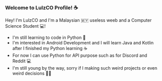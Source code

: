 ### Welcome to LulzCO Profile! ☕

<p>Hey! I'm LulzCO and I'm a Malaysian 🇲🇾 useless weeb and a Computer Science Student 💻!</p>
<ul>
    <li>I'm still learning to code in Python 🐍</li>
    <li>I'm interested in Android Development and I will learn Java and Kotlin after I finished my Python learning ☕</li>
    <li>For now I can use Python for API purpose such as for Discord and Reddit 💻</li>
    <li>I'm still young by the way, sorry if I making such weird projects or even weird decisions 🙏🏻</li>
</ul> 








